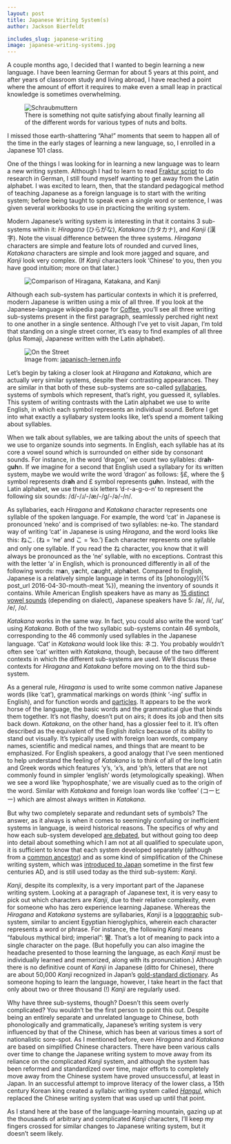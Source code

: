 ```yaml
---
layout: post
title: Japanese Writing System(s)
author: Jackson Bierfeldt

includes_slug: japanese-writing
image: japanese-writing-systems.jpg
---
```


A couple months ago, I decided that I wanted to begin learning a new language. I have been learning German for about 5 years at this point, and after years of classroom study and living abroad, I have reached a point where the amount of effort it requires to make even a small leap in practical knowledge is sometimes overwhelming.

<figure>
    <img src="{{ site.baseurl }}/assets/posts/{{ page.includes_slug }}/schraubmuttern.jpg" alt="Schraubmuttern" />
    <figcaption>There is something not quite satisfying about finally learning all of the different words for various types of nuts and bolts.</figcaption>
</figure>

I missed those earth-shattering “Aha!” moments that seem to happen all of the time in the early stages of learning a new language, so, I enrolled in a Japanese 101 class.

One of the things I was looking for in learning a new language was to learn a new writing system. Although I had to learn to read [Fraktur script](https://proxy.duckduckgo.com/iu/?u=http%3A%2F%2Fwww.maccampus.de%2FImages%2FVomleichterenWege.JPG&f=1) to do research in German, I still found myself wanting to get away from the Latin alphabet. I was excited to learn, then, that the standard pedagogical method of teaching Japanese as a foreign language is to start with the writing system; before being taught to speak even a single word or sentence, I was given several workbooks to use in practicing the writing system.

Modern Japanese’s writing system is interesting in that it contains 3 sub-systems within it: *Hiragana* (ひらがな), *Katakana* (カタカナ), and *Kanji* (漢字). Note the visual difference between the three systems. *Hiragana* characters are simple and feature lots of rounded and curved lines, *Katakana* characters are simple and look more jagged and square, and *Kanji* look very complex. (If *Kanji* characters look ‘Chinese’ to you, then you have good intuition; more on that later.)

<figure>
    <img src="{{ site.baseurl }}/assets/posts/{{ page.includes_slug }}/comparison.jpeg" alt="Comparison of Hiragana, Katakana, and Kanji" />
</figure>

Although each sub-system has particular contexts in which it is preferred, modern Japanese is written using a mix of all three. If you look at the Japanese-language wikipedia page for [Coffee](https://ja.wikipedia.org/wiki/%E3%82%B3%E3%83%BC%E3%83%92%E3%83%BC), you’ll see all three writing sub-systems present in the first paragraph, seamlessly perched right next to one another in a single sentence. Although I’ve yet to visit Japan, I’m told that standing on a single street corner, it’s easy to find examples of all three (plus Romaji, Japanese written with the Latin alphabet).

<figure>
    <img src="{{ site.baseurl }}/assets/posts/{{ page.includes_slug }}/onthestreet.jpeg" alt="On the Street" />
    <figcaption>Image from: <a href="http://japanisch-lernen.info/japanische-schriftzeichen-Hiragana-Katakana-Kanji/">japanisch-lernen.info</a></figcaption>
</figure>

Let’s begin by taking a closer look at *Hiragana* and *Katakana*, which are actually very similar systems, despite their contrasting appearances. They are similar in that both of these sub-systems are so-called [syllabaries](https://en.wikipedia.org/wiki/Syllabary), systems of symbols which represent, that’s right, you guessed it, syllables. This system of writing contrasts with the Latin alphabet we use to write English, in which each symbol represents an individual sound. Before I get into what exactly a syllabary system looks like, let’s spend a moment talking about syllables.

When we talk about syllables, we are talking about the units of speech that we use to organize sounds into segments. In English, each syllable has at its core a vowel sound which is surrounded on either side by consonant sounds. For instance, in the word ‘dragon,’ we count two syllables: dr**ah**-g**uh**n. If we imagine for a second that English used a syllabary for its written system, maybe we would write the word ‘dragon’ as follows: §£, where the § symbol represents dr**ah** and £ symbol represents g**uh**n. Instead, with the Latin alphabet, we use these six letters ‘d-r-a-g-o-n’ to represent the following six sounds: /d/-/ɹ/-/æ/-/g/-/ə/-/n/.

As syllabaries, each *Hiragana* and *Katakana* character represents one syllable of the spoken language. For example, the word ‘cat’ in Japanese is pronounced ‘neko’ and is comprised of two syllables: ne-ko. The standard way of writing ‘cat’ in Japanese is using *Hiragana*, and the word looks like this: ねこ. (ね = ‘ne’ and こ = ‘ko.’) Each character represents one syllable and only one syllable. If you read the ね character, you know that it will always be pronounced as the ‘ne’ syllable, with no exceptions. Contrast this with the letter ‘a’ in English, which is pronounced differently in all of the following words: m**a**n, y**a**cht, c**a**ught, alph**a**bet. Compared to English, Japanese is a relatively simple language in terms of its [phonology]({% post_url 2016-04-30-mouth-meat %}), meaning the inventory of sounds it contains. While American English speakers have as many as [15 distinct vowel sounds](https://en.wikipedia.org/wiki/English_phonology#Vowels) (depending on dialect), Japanese speakers have 5: /a/, /i/, /u/, /e/, /o/.

*Katakana* works in the same way. In fact, you could also write the word ‘cat’ using *Katakana*. Both of the two syllabic sub-systems contain 46 symbols, corresponding to the 46 commonly used syllables in the Japanese language. ‘Cat’ in *Katakana* would look like this: ネコ. You probably wouldn’t often see ‘cat’ written with *Katakana*, though, because of the two different contexts in which the different sub-systems are used. We’ll discuss these contexts for *Hiragana* and *Katakana* before moving on to the third sub-system.

As a general rule, *Hiragana* is used to write some common native Japanese words (like ‘cat’), grammatical markings on words (think ‘-ing’ suffix in English), and for function words and [particles](https://en.wikipedia.org/wiki/Grammatical_particle). It appears to be the work horse of the language, the basic words and the grammatical glue that binds them together. It’s not flashy, doesn’t put on airs; it does its job and then sits back down. *Katakana*, on the other hand, has a glossier feel to it. It’s often described as the equivalent of the English *italics* because of its ability to stand out visually. It’s typically used with foreign loan words, company names, scientific and medical names, and things that are meant to be emphasized. For English speakers, a good analogy that I’ve seen mentioned to help understand the feeling of *Katakana* is to think of all of the long Latin and Greek words which features ‘y’s, ’x’s, and ‘ph’s, letters that are not commonly found in simpler ‘english’ words (etymologically speaking). When we see a word like ‘hypophosphate,’ we are visually cued as to the origin of the word. Similar with *Katakana* and foreign loan words like ‘coffee’ (コーヒー) which are almost always written in *Katakana*.

But why two completely separate and redundant sets of symbols? The answer, as it always is when it comes to seemingly confusing or inefficient systems in language, is weird historical reasons. The specifics of why and how each sub-system developed [are debated](https://japanese.stackexchange.com/questions/4281/why-was-both-Katakana-and-Hiragana-created), but without going too deep into detail about something which I am not at all qualified to speculate upon, it is sufficient to know that each system developed separately (although from a [common ancestor](https://en.wikipedia.org/wiki/Man%27y%C5%8Dgana)) and as some kind of simplification of the Chinese writing system, which was [introduced to Japan](https://www.sljfaq.org/afaq/originofkana.html) sometime in the first few centuries AD, and is still used today as the third sub-system: *Kanji*.

*Kanji*, despite its complexity, is a very important part of the Japanese writing system. Looking at a paragraph of Japanese text, it is very easy to pick out which characters are *Kanji*, due to their relative complexity, even for someone who has zero experience learning Japanese. Whereas the *Hiragana* and *Katakana* systems are syllabaries, *Kanji* is a [logographic](https://en.wikipedia.org/wiki/Logogram) sub-system, similar to ancient Egyptian hieroglyphics, wherein each character represents a word or phrase. For instance, the following *Kanji* means “fabulous mythical bird; imperial”: 鸞. That’s a lot of meaning to pack into a single character on the page. (But hopefully you can also imagine the headache presented to those learning the language, as each *Kanji* must be individually learned and memorized, along with its pronunciation.) Although there is no definitive count of *Kanji* in Japanese (ditto for Chinese), there are about 50,000 *Kanji* recognized in Japan’s [gold-standard dictionary](https://en.wikipedia.org/wiki/Kanji#Total_number_of_*Kanji*). As someone hoping to learn the language, however, I take heart in the fact that only about two or three thousand (!) *Kanji* are regularly used.

Why have three sub-systems, though? Doesn’t this seem overly complicated? You wouldn’t be the first person to point this out. Despite being an entirely separate and unrelated language to Chinese, both phonologically and grammatically, Japanese’s writing system is very influenced by that of the Chinese, which has been at various times a sort of nationalistic sore-spot. As I mentioned before, even *Hiragana* and *Katakana* are based on simplified Chinese characters. There have been various calls over time to change the Japanese writing system to move away from its reliance on the complicated *Kanji* system, and although the system has been reformed and standardized over time, major efforts to completely move away from the Chinese system have proved unsuccessful, at least in Japan. In an successful attempt to improve literacy of the lower class, a 15th century Korean king created a syllabic writing system called [*Hangul*](https://en.wikipedia.org/wiki/Hangul#Creation), which replaced the Chinese writing system that was used up until that point.

As I stand here at the base of the language-learning mountain, gazing up at the thousands of arbitrary and complicated *Kanji* characters, I’ll keep my fingers crossed for similar changes to Japanese writing system, but it doesn’t seem likely.
